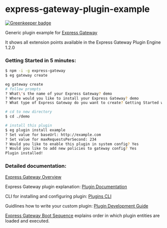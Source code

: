 # express-gateway-plugin-example

[![Greenkeeper badge](https://badges.greenkeeper.io/bgdsh/express-gateway-plugin-logger.svg)](https://greenkeeper.io/)

Generic plugin example for [Express Gateway](http://www.express-gateway.io/)

It shows all extension points available in the Express Gateway Plugin Engine 1.2.0

### Getting Started in 5 minutes: 

```bash
$ npm -i -g express-gateway
$ eg gateway create

eg gateway create
# follow prompts
? What\'s the name of your Express Gateway? demo
? Where would you like to install your Express Gateway? demo
? What type of Express Gateway do you want to create? Getting Started with Express Gateway

# cd to new directory
$ cd ./demo

# install this plugin
$ eg plugin install example
? Set value for baseUrl: http://example.com
? Set value for maxRequestsPerSecond: 234
? Would you like to enable this plugin in system config? Yes
? Would you like to add new policies to gateway config? Yes
Plugin installed!
```

### Detailed documentation:

[Express Gateway Overview](http://www.express-gateway.io/about/)

Express Gateway plugin explanation:
[Plugin Documentation](http://www.express-gateway.io/docs/plugins/)

CLI for installing and configuring plugin: 
[Plugins CLI](http://localhost:4000/docs/cli/plugins/)

Guidlines how to write your custom plugin:
[Plugin Development Guide](http://www.express-gateway.io/docs/plugins/development-guide)

[Express Gateway Boot Sequence](http://www.express-gateway.io/docs/plugins/boot-sequence) explains order in which plugin entities are loaded and executed. 
